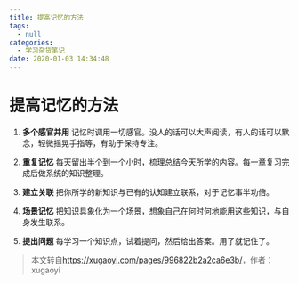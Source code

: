 ```yaml
---
title: 提高记忆的方法
tags:
  - null
categories:
  - 学习杂货笔记
date: 2020-01-03 14:34:48
---
```


# 提高记忆的方法

1. **多个感官并用**
   记忆时调用一切感官。没人的话可以大声阅读，有人的话可以默念，轻微摇晃手指等，有助于保持专注。

2. **重复记忆**
   每天留出半个到一个小时，梳理总结今天所学的内容。每一章复习完成后做系统的知识整理。

3) **建立关联**
   把你所学的新知识与已有的认知建立联系，对于记忆事半功倍。

4. **场景记忆**
   把知识具象化为一个场景，想象自己在何时何地能用这些知识，与自身发生联系。

5) **提出问题**
   每学习一个知识点，试着提问，然后给出答案。用了就记住了。

> 本文转自<https://xugaoyi.com/pages/996822b2a2ca6e3b/>，作者：xugaoyi
